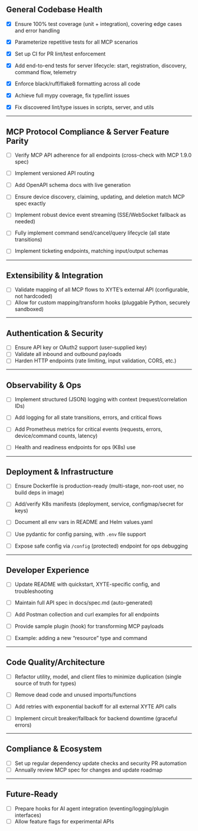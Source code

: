 ## General Codebase Health

* [x] Ensure 100% test coverage (unit + integration), covering edge cases and error handling

* [x] Parameterize repetitive tests for all MCP scenarios

* [x] Set up CI for PR lint/test enforcement

* [x] Add end-to-end tests for server lifecycle: start, registration, discovery, command flow, telemetry

* [x] Enforce black/ruff/flake8 formatting across all code

* [x] Achieve full mypy coverage, fix type/lint issues

* [x] Fix discovered lint/type issues in scripts, server, and utils

---

## MCP Protocol Compliance & Server Feature Parity

* [ ] Verify MCP API adherence for all endpoints (cross-check with MCP 1.9.0 spec)

* [ ] Implement versioned API routing

* [ ] Add OpenAPI schema docs with live generation

* [ ] Ensure device discovery, claiming, updating, and deletion match MCP spec exactly

* [ ] Implement robust device event streaming (SSE/WebSocket fallback as needed)

* [ ] Fully implement command send/cancel/query lifecycle (all state transitions)

* [ ] Implement ticketing endpoints, matching input/output schemas

---

## Extensibility & Integration

* [ ] Validate mapping of all MCP flows to XYTE’s external API (configurable, not hardcoded)
* [ ] Allow for custom mapping/transform hooks (pluggable Python, securely sandboxed)

---

## Authentication & Security

* [ ] Ensure API key or OAuth2 support (user-supplied key)
* [ ] Validate all inbound and outbound payloads
* [ ] Harden HTTP endpoints (rate limiting, input validation, CORS, etc.)

---

## Observability & Ops

* [ ] Implement structured (JSON) logging with context (request/correlation IDs)

* [ ] Add logging for all state transitions, errors, and critical flows

* [ ] Add Prometheus metrics for critical events (requests, errors, device/command counts, latency)

* [ ] Health and readiness endpoints for ops (K8s) use

---

## Deployment & Infrastructure

* [ ] Ensure Dockerfile is production-ready (multi-stage, non-root user, no build deps in image)

* [ ] Add/verify K8s manifests (deployment, service, configmap/secret for keys)

* [ ] Document all env vars in README and Helm values.yaml

* [ ] Use pydantic for config parsing, with `.env` file support

* [ ] Expose safe config via `/config` (protected) endpoint for ops debugging

---

## Developer Experience

* [ ] Update README with quickstart, XYTE-specific config, and troubleshooting

* [ ] Maintain full API spec in docs/spec.md (auto-generated)

* [ ] Add Postman collection and curl examples for all endpoints

* [ ] Provide sample plugin (hook) for transforming MCP payloads

* [ ] Example: adding a new “resource” type and command

---

## Code Quality/Architecture

* [ ] Refactor utility, model, and client files to minimize duplication (single source of truth for types)

* [ ] Remove dead code and unused imports/functions

* [ ] Add retries with exponential backoff for all external XYTE API calls

* [ ] Implement circuit breaker/fallback for backend downtime (graceful errors)

---

## Compliance & Ecosystem

* [ ] Set up regular dependency update checks and security PR automation
* [ ] Annually review MCP spec for changes and update roadmap

---

## Future-Ready

* [ ] Prepare hooks for AI agent integration (eventing/logging/plugin interfaces)
* [ ] Allow feature flags for experimental APIs